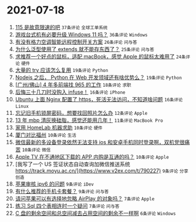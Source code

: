 # 2021-07-18

1. [115 是故意限速的吧](https://www.v2ex.com/t/790160) `37条评论` `全球工单系统`
1. [游戏台式机有必要升级 Windows 11 吗？](https://www.v2ex.com/t/790184) `36条评论` `Windows`
1. [有没有格力空调智能远程控制开关方案](https://www.v2ex.com/t/790154) `26条评论` `问与答`
1. [为什么泛型使用了 extends 就不能存东西了？](https://www.v2ex.com/t/790199) `25条评论` `问与答`
1. [求推荐一个好点的鼠标，适配 macBook，感觉 Apple 的鼠标太难用了](https://www.v2ex.com/t/790186) `24条评论` `硬件`
1. [大量的 try 应该怎么复用](https://www.v2ex.com/t/790153) `19条评论` `Python`
1. [Nodejs 之后， Python 在 Web 开发领域还有啥优势么？](https://www.v2ex.com/t/790207) `19条评论` `Python`
1. [[广州/佛山] 4 年多前端找 965 的工作](https://www.v2ex.com/t/790175) `18条评论` `求职`
1. [后悔三十几刀时没购入 infuse！](https://www.v2ex.com/t/790220) `16条评论` `iPhone`
1. [Ubuntu 上面 Nginx 配置了 https，死活无法访问，不知道啥问题](https://www.v2ex.com/t/790169) `16条评论` `Linux`
1. [忘记旧手机锁屏密码，想要找回照片怎么办](https://www.v2ex.com/t/790189) `12条评论` `Apple`
1. [13 年 mbp 清灰换硅脂，感觉还能用几年！](https://www.v2ex.com/t/790166) `11条评论` `MacBook Pro`
1. [家用 HomeLab 机器求助](https://www.v2ex.com/t/790180) `10条评论` `硬件`
1. [厦门对比福州](https://www.v2ex.com/t/790174) `10条评论` `生活`
1. [微信最新的多设备登录依然无法支持 ios 和安卓手机同时登录啊，双机党很痛苦](https://www.v2ex.com/t/790170) `10条评论` `微信`
1. [Apple TV 在不通地区下载的 APP 内购是互通的吗？](https://www.v2ex.com/t/790167) `10条评论` `Apple`
1. [我写了一个 US 签证状态自动查询加微信推送系统 https://track.moyu.ac.cn/](https://www.v2ex.com/t/790227) `9条评论` `分享创造`
1. [苹果审核 ipv6 的问题](https://www.v2ex.com/t/790224) `9条评论` `iDev`
1. [有什么推荐的手机卡套餐？](https://www.v2ex.com/t/790201) `9条评论` `问与答`
1. [请问苹果可以有选择地忽略 AirPlay 的对象吗？](https://www.v2ex.com/t/790236) `7条评论` `Apple`
1. [练习 Sql 四个表相连时一个疑问](https://www.v2ex.com/t/790215) `7条评论` `问与答`
1. [C 盘的剩余空间和总空间减去占用空间的剩余不一样啊](https://www.v2ex.com/t/790245) `6条评论` `Windows`

